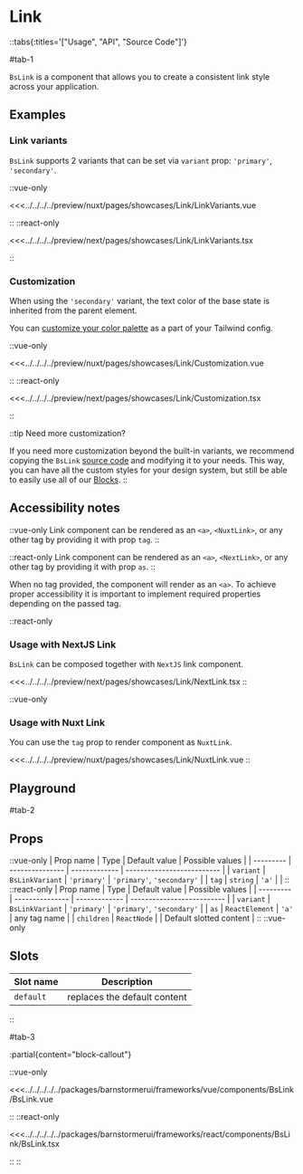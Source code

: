 # Link

::tabs{:titles='["Usage", "API", "Source Code"]'}

#tab-1

`BsLink` is a component that allows you to create a consistent link style across your application.

## Examples

### Link variants

`BsLink` supports 2 variants that can be set via `variant` prop: `'primary'`, `'secondary'`.

<Showcase showcase-name="Link/LinkVariants">

::vue-only

<<<../../../../preview/nuxt/pages/showcases/Link/LinkVariants.vue

::
::react-only

<<<../../../../preview/next/pages/showcases/Link/LinkVariants.tsx

::

</Showcase>

### Customization

When using the `'secondary'` variant, the text color of the base state is inherited from the parent element.

You can [customize your color palette](../customization/theming.html) as a part of your Tailwind config.

<Showcase showcase-name="Link/Customization">

::vue-only

<<<../../../../preview/nuxt/pages/showcases/Link/Customization.vue

::
::react-only

<<<../../../../preview/next/pages/showcases/Link/Customization.tsx

::

</Showcase>

::tip Need more customization?

If you need more customization beyond the built-in variants, we recommend copying the `BsLink` [source code](#source) and modifying it to your needs. This way, you can have all the custom styles for your design system, but still be able to easily use all of our [Blocks](./blocks.html).
::



## Accessibility notes

::vue-only
Link component can be rendered as an `<a>`, `<NuxtLink>`, or any other tag by providing it with prop `tag`. 
::

::react-only
Link component can be rendered as an `<a>`, `<NextLink>`, or any other tag by providing it with prop `as`. 
::



When no tag provided, the component will render as an `<a>`. To achieve proper accessibility it is important to implement required properties depending on the passed tag.

::react-only
### Usage with NextJS Link

`BsLink` can be composed together with `NextJS` link component.

<Showcase showcase-name="Link/NextLink">
<<<../../../../preview/next/pages/showcases/Link/NextLink.tsx
</Showcase>
::

::vue-only

### Usage with Nuxt Link

You can use the `tag` prop to render component as `NuxtLink`.

<Showcase showcase-name="Link/NuxtLink">
<<<../../../../preview/nuxt/pages/showcases/Link/NuxtLink.vue
</Showcase>
::

## Playground

<Generate style="height: 450px" />

#tab-2

## Props

::vue-only
| Prop name | Type            | Default value | Possible values            |
| --------- | --------------- | ------------- | -------------------------- |
| `variant` | `BsLinkVariant` | `'primary'`   | `'primary'`, `'secondary'` |
| `tag` | `string` | `'a'` | |
::
::react-only
| Prop name | Type            | Default value | Possible values            |
| --------- | --------------- | ------------- | -------------------------- |
| `variant` | `BsLinkVariant` | `'primary'`   | `'primary'`, `'secondary'` |
| `as` | `ReactElement` | `'a'` | any tag name |
| `children` | `ReactNode` | | Default slotted content |
::
::vue-only

## Slots
| Slot name | Description                  |
| --------- | ---------------------------- |
| `default` | replaces the default content |
::

#tab-3

:partial{content="block-callout"}

::vue-only

<<<../../../../../packages/barnstormerui/frameworks/vue/components/BsLink/BsLink.vue

::
::react-only

<<<../../../../../packages/barnstormerui/frameworks/react/components/BsLink/BsLink.tsx

::
::
